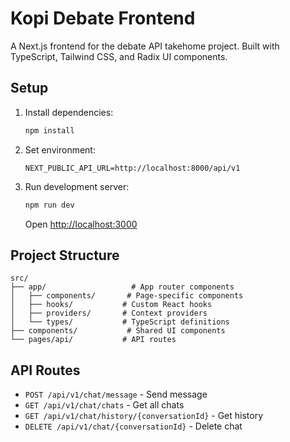 # Kopi Debate Frontend

A Next.js frontend for the debate API takehome project. Built with TypeScript, Tailwind CSS, and Radix UI components.

## Setup

1. Install dependencies:
   ```bash
   npm install
   ```

2. Set environment:
   ```
   NEXT_PUBLIC_API_URL=http://localhost:8000/api/v1
   ```

3. Run development server:
   ```bash
   npm run dev
   ```

   Open [http://localhost:3000](http://localhost:3000)

## Project Structure

```
src/
├── app/                   # App router components
│   ├── components/       # Page-specific components
│   ├── hooks/           # Custom React hooks
│   ├── providers/       # Context providers
│   └── types/           # TypeScript definitions
├── components/           # Shared UI components
└── pages/api/           # API routes
```

## API Routes

- `POST /api/v1/chat/message` - Send message
- `GET /api/v1/chat/chats` - Get all chats
- `GET /api/v1/chat/history/{conversationId}` - Get history
- `DELETE /api/v1/chat/{conversationId}` - Delete chat
